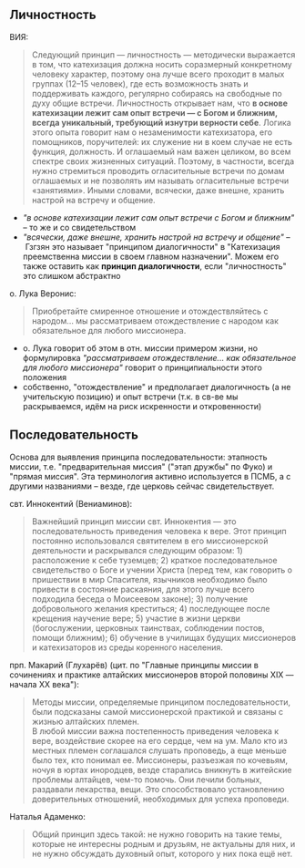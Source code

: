 ## Личностность

ВИЯ:

> Следующий принцип — личностность — методически выражается в том, что катехизация должна носить соразмерный конкретному человеку характер, поэтому она лучше всего проходит в малых группах (12–15 человек), где есть возможность знать и поддерживать каждого, регулярно собираясь на свободные по духу общие встречи. Личностность открывает нам, что **в основе катехизации лежит сам опыт встречи — с Богом и ближним, всегда уникальный, требующий изнутри верности себе**. Логика этого опыта говорит нам о незаменимости катехизатора, его помощников, поручителей: их служение ни в коем случае не есть функция, должность. И оглашаемый нам важен целиком, во всем спектре своих жизненных ситуаций. Поэтому, в частности, всегда нужно стремиться проводить огласительные встречи по домам оглашаемых и не позволять им называть огласительные встречи «занятиями». Иными словами, всячески, даже внешне, хранить настрой на встречу и общение.


* _"в основе катехизации лежит сам опыт встречи с Богом и ближним"_ – то же и со свидетельством
* _"всячески, даже внешне, хранить настрой на встречу и общение"_ – Гзгзян это называет "принципом диалогичности" в "Катехизация преемственна миссии в своем главном назначении". Можем его также оставить как **принцип диалогичности**, если "личностность" это слишком абстрактно

о. Лука Веронис:

>  Приобретайте смиренное отношение и отождествляйтесь с народом...  мы рассматриваем отождествление с народом как обязательное для любого миссионера. 

* о. Лука говорит об этом в отн. миссии примером жизни, но формулировка _"рассматриваем отождествление... как обязательное для любого миссионера"_ говорит о принципиальности этого положения
* собственно, "отождествление" и предполагает диалогичность (а не учительскую позицию) и опыт встречи (т.к. в св-ве мы раскрываемся, идём на риск искренности и откровенности)


## Последовательность

Основа для выявления принципа последовательности: этапность миссии, т.е. "предварительная миссия" ("этап дружбы" по Фуко) и "прямая миссия". Эта терминология активно используется в ПСМБ, а с другими названиями – везде, где церковь сейчас свидетельствует.

свт. Иннокентий (Вениаминов):

> Важнейший принцип миссии свт. Иннокентия — это последовательность приведения человека к вере. Этот принцип постоянно использовался святителем в его миссионерской деятельности и раскрывался следующим образом: 1) расположение к себе туземцев; 2) краткое последовательное свидетельство о Боге и учении Христа (перед тем, как говорить о пришествии в мир Спасителя, язычников необходимо было привести в состояние раскаяния, для этого лучше всего подходила беседа о Моисеевом законе); 3) получение добровольного желания креститься; 4) последующее после крещения научение вере; 5) участие в жизни церкви (богослужении, церковных таинствах, соблюдении постов, помощи ближним); 6) обучение в училищах будущих миссионеров и катехизаторов из среды коренного населения.


прп. Макарий (Глухарёв) (цит. по "Главные принципы миссии в сочинениях и практике алтайских миссионеров второй половины XIX — начала XX века"):

> Методы миссии, определяемые принципом последовательности, были подсказаны самой миссионерской практикой и связаны с жизнью алтайских племен.  
> В любой миссии важна постепенность приведения человека к вере, воздействие скорее на его сердце, чем на ум. Мало кто из местных племен соглашался слушать проповедь, а еще меньше было тех, кто понимал ее. Миссионеры, разъезжая по кочевьям, ночуя в юртах инородцев, везде старались вникнуть в житейские проблемы алтайцев, чем-то помочь. Они лечили больных, раздавали лекарства, вещи. Это способствовало установлению доверительных отношений, необходимых для успеха проповеди.

Наталья Адаменко:

> Общий принцип здесь такой: не нужно говорить на такие темы, которые не интересны родным и друзьям, не актуальны для них, и не нужно обсуждать духовный опыт, которого у них пока ещё нет.
